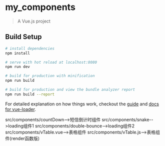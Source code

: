 # my_components

> A Vue.js project

## Build Setup

``` bash
# install dependencies
npm install

# serve with hot reload at localhost:8080
npm run dev

# build for production with minification
npm run build

# build for production and view the bundle analyzer report
npm run build --report
```

For detailed explanation on how things work, checkout the [guide](http://vuejs-templates.github.io/webpack/) and [docs for vue-loader](http://vuejs.github.io/vue-loader).



src/components/countDown-->短信倒计时组件
src/components/snake-->loading组件1
src/components/double-bounce-->loading组件2
src/components/vTable.vue-->表格组件
src/components/vTable.js-->表格组件(render函数版)

